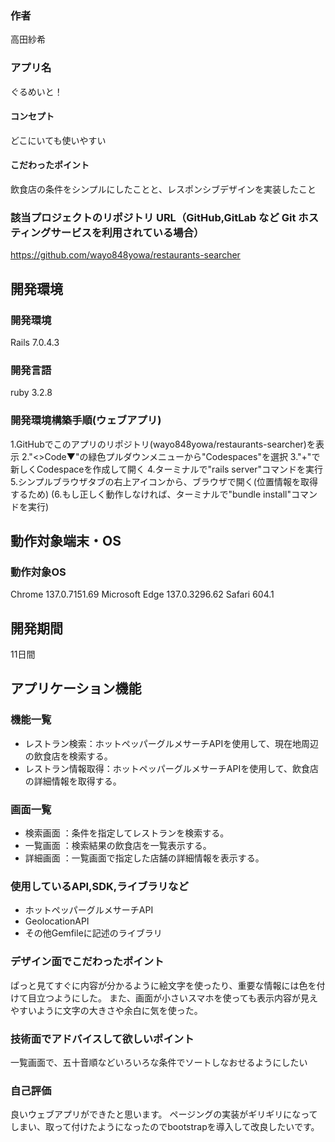 ### 作者
高田紗希
### アプリ名
ぐるめいと！

#### コンセプト
どこにいても使いやすい

#### こだわったポイント
飲食店の条件をシンプルにしたことと、レスポンシブデザインを実装したこと

### 該当プロジェクトのリポジトリ URL（GitHub,GitLab など Git ホスティングサービスを利用されている場合）
https://github.com/wayo848yowa/restaurants-searcher

## 開発環境
### 開発環境
Rails 7.0.4.3

### 開発言語
ruby 3.2.8

### 開発環境構築手順(ウェブアプリ)
1.GitHubでこのアプリのリポジトリ(wayo848yowa/restaurants-searcher)を表示
2."<>Code▼"の緑色プルダウンメニューから"Codespaces"を選択
3."+"で新しくCodespaceを作成して開く
4.ターミナルで"rails server"コマンドを実行
5.シンプルブラウザタブの右上アイコンから、ブラウザで開く(位置情報を取得するため)
(6.もし正しく動作しなければ、ターミナルで"bundle install"コマンドを実行)

## 動作対象端末・OS
### 動作対象OS
Chrome 137.0.7151.69
Microsoft Edge 137.0.3296.62
Safari 604.1

## 開発期間
11日間

## アプリケーション機能
### 機能一覧
- レストラン検索：ホットペッパーグルメサーチAPIを使用して、現在地周辺の飲食店を検索する。
- レストラン情報取得：ホットペッパーグルメサーチAPIを使用して、飲食店の詳細情報を取得する。

### 画面一覧
- 検索画面 ：条件を指定してレストランを検索する。
- 一覧画面 ：検索結果の飲食店を一覧表示する。
- 詳細画面 ：一覧画面で指定した店舗の詳細情報を表示する。

### 使用しているAPI,SDK,ライブラリなど
- ホットペッパーグルメサーチAPI
- GeolocationAPI
- その他Gemfileに記述のライブラリ

### デザイン面でこだわったポイント
ぱっと見てすぐに内容が分かるように絵文字を使ったり、重要な情報には色を付けて目立つようにした。
また、画面が小さいスマホを使っても表示内容が見えやすいように文字の大きさや余白に気を使った。

### 技術面でアドバイスして欲しいポイント
一覧画面で、五十音順などいろいろな条件でソートしなおせるようにしたい


### 自己評価
良いウェブアプリができたと思います。
ページングの実装がギリギリになってしまい、取って付けたようになったのでbootstrapを導入して改良したいです。
